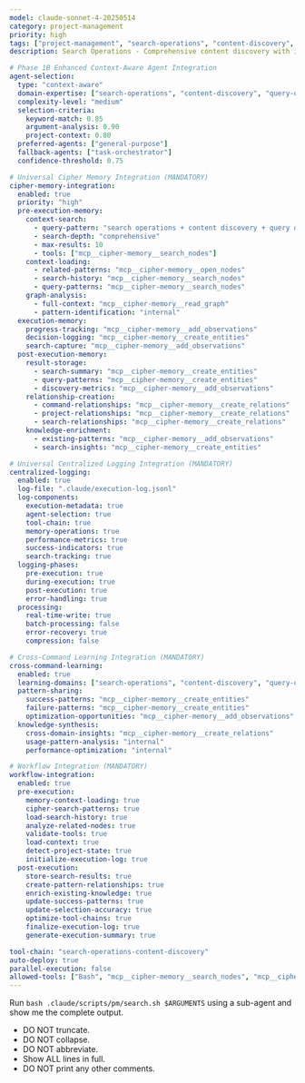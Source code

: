 ```yaml
---
model: claude-sonnet-4-20250514
category: project-management
priority: high
tags: ["project-management", "search-operations", "content-discovery", "query-processing"]
description: Search Operations - Comprehensive content discovery with intelligent query processing and result filtering

# Phase 1B Enhanced Context-Aware Agent Integration
agent-selection:
  type: "context-aware"
  domain-expertise: ["search-operations", "content-discovery", "query-optimization"]
  complexity-level: "medium"
  selection-criteria:
    keyword-match: 0.85
    argument-analysis: 0.90
    project-context: 0.80
  preferred-agents: ["general-purpose"]
  fallback-agents: ["task-orchestrator"]
  confidence-threshold: 0.75

# Universal Cipher Memory Integration (MANDATORY)
cipher-memory-integration:
  enabled: true
  priority: "high"
  pre-execution-memory:
    context-search:
      - query-pattern: "search operations + content discovery + query optimization"
      - search-depth: "comprehensive"
      - max-results: 10
      - tools: ["mcp__cipher-memory__search_nodes"]
    context-loading:
      - related-patterns: "mcp__cipher-memory__open_nodes"
      - search-history: "mcp__cipher-memory__search_nodes"
      - query-patterns: "mcp__cipher-memory__search_nodes"
    graph-analysis:
      - full-context: "mcp__cipher-memory__read_graph"
      - pattern-identification: "internal"
  execution-memory:
    progress-tracking: "mcp__cipher-memory__add_observations"
    decision-logging: "mcp__cipher-memory__create_entities"
    search-capture: "mcp__cipher-memory__add_observations"
  post-execution-memory:
    result-storage:
      - search-summary: "mcp__cipher-memory__create_entities"
      - query-patterns: "mcp__cipher-memory__create_entities"
      - discovery-metrics: "mcp__cipher-memory__add_observations"
    relationship-creation:
      - command-relationships: "mcp__cipher-memory__create_relations"
      - project-relationships: "mcp__cipher-memory__create_relations"
      - search-relationships: "mcp__cipher-memory__create_relations"
    knowledge-enrichment:
      - existing-patterns: "mcp__cipher-memory__add_observations"
      - search-insights: "mcp__cipher-memory__create_entities"

# Universal Centralized Logging Integration (MANDATORY)
centralized-logging:
  enabled: true
  log-file: ".claude/execution-log.jsonl"
  log-components:
    execution-metadata: true
    agent-selection: true
    tool-chain: true
    memory-operations: true
    performance-metrics: true
    success-indicators: true
    search-tracking: true
  logging-phases:
    pre-execution: true
    during-execution: true
    post-execution: true
    error-handling: true
  processing:
    real-time-write: true
    batch-processing: false
    error-recovery: true
    compression: false

# Cross-Command Learning Integration (MANDATORY)
cross-command-learning:
  enabled: true
  learning-domains: ["search-operations", "content-discovery", "query-optimization"]
  pattern-sharing:
    success-patterns: "mcp__cipher-memory__create_entities"
    failure-patterns: "mcp__cipher-memory__create_entities"
    optimization-opportunities: "mcp__cipher-memory__add_observations"
  knowledge-synthesis:
    cross-domain-insights: "mcp__cipher-memory__create_relations"
    usage-pattern-analysis: "internal"
    performance-optimization: "internal"

# Workflow Integration (MANDATORY)
workflow-integration:
  enabled: true
  pre-execution:
    memory-context-loading: true
    cipher-search-patterns: true
    load-search-history: true
    analyze-related-nodes: true
    validate-tools: true
    load-context: true
    detect-project-state: true
    initialize-execution-log: true
  post-execution:
    store-search-results: true
    create-pattern-relationships: true
    enrich-existing-knowledge: true
    update-success-patterns: true
    update-selection-accuracy: true
    optimize-tool-chains: true
    finalize-execution-log: true
    generate-execution-summary: true

tool-chain: "search-operations-content-discovery"
auto-deploy: true
parallel-execution: false
allowed-tools: ["Bash", "mcp__cipher-memory__search_nodes", "mcp__cipher-memory__open_nodes", "mcp__cipher-memory__create_entities", "mcp__cipher-memory__create_relations", "mcp__cipher-memory__add_observations", "mcp__cipher-memory__read_graph"]
---
```


Run `bash .claude/scripts/pm/search.sh $ARGUMENTS` using a sub-agent and show me the complete output.

- DO NOT truncate.
- DO NOT collapse.
- DO NOT abbreviate.
- Show ALL lines in full.
- DO NOT print any other comments.



